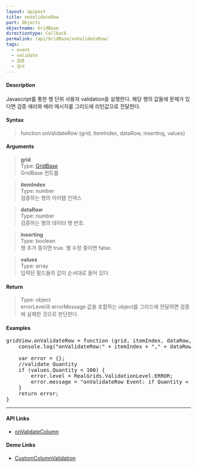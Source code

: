 ```yaml
---
layout: apipost
title: onValidateRow
part: Objects
objectname: GridBase
directiontype: Callback
permalink: /api/GridBase/onValidateRow/
tags:
  - event
  - validate
  - 검증
  - 검사
---
```



#### Description

 Javascript를 통한 행 단위 사용자 validation을 실행한다. 해당 행의 값들에 문제가 있다면 검증 에러와 에러 메시지를 그리드에 리턴값으로 전달한다.  

#### Syntax

> function onValidateRow (grid, itemIndex, dataRow, inserting, values)  

#### Arguments

> **grid**  
> Type: [GridBase](/api/GridBase/)  
> GridBase 컨트롤  

> **itemIndex**  
> Type: number  
> 검증하는 행의 아이템 인덱스  

> **dataRow**  
> Type: number  
> 검증하는 행의 데이터 행 번호.  

> **inserting**  
> Type: boolean  
> 행 추가 중이면 true. 행 수정 중이면 false.  

> **values**  
> Type: array  
> 입력된 필드들의 값이 순서대로 들어 있다.  

#### Return

> Type: object  
> errorLevel과 errorMessage 값을 포함하는 object를 그리드에 전달하면 검증에 실패한 것으로 판단한다.  

#### Examples 

<pre class="prettyprint">
gridView.onValidateRow = function (grid, itemIndex, dataRow, inserting, values) {
    console.log("onValidateRow:" + itemIndex + "," + dataRow + "," + inserting + "," + values.Quantity + "," + values.UnitPrice);

    var error = {};
    //validate Quantity
    if (values.Quantity < 100) {
        error.level = RealGrids.ValidationLevel.ERROR;
        error.message = "onValidateRow Event: if Quantity < 100, validation level 'ERROR!!'";
    }
    return error;
}
</pre>

---

#### API Links

* [onValidateColumn](/api/GridBase/onValidateColumn)

#### Demo Links

* [CustomColumnValidation](http://demo.realgrid.com/Demo/CustomColumnValidation)